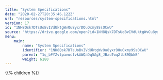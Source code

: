 ```yaml
---
title: "System Specifications"
date: "2020-02-27T20:35:46.122Z"
url: "resources/system-specifications.html"
version: 17
id: "1NH8Qsk7DTsUoBvIVdUktgWvOu8yxrDOuOxmy9SsOCwU"
source: "https://drive.google.com/open?id=1NH8Qsk7DTsUoBvIVdUktgWvOu8yxrDOuOxmy9SsOCwU"
menu:
    main:
        name: "System Specifications"
        identifier: "1NH8Qsk7DTsUoBvIVdUktgWvOu8yxrDOuOxmy9SsOCwU"
        parent: "1q_bPYZvlpavocfvkAWQaDq5Ag8_JBauTwq2lb89QbkE"
        weight: 6180
---
```

















{{% children %}}

